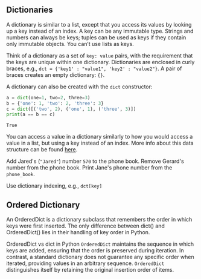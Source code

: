 ## Dictionaries

A dictionary is similar to a list, except that you access its values by looking up a 
key instead of an index. A key can be any immutable type. Strings and numbers can 
always be keys; tuples can be used as keys if they contain only immutable objects. 
You can’t use lists as keys. 

Think of a dictionary as a set of <code>key: value</code> pairs, with the requirement 
that the keys are unique within one dictionary. Dictionaries are enclosed 
in curly braces, e.g., `dct = {'key1' : "value1", 'key2' : "value2"}`. A pair of 
braces creates an empty dictionary: `{}`.  

A dictionary can also be created with the `dict` constructor:
```python
a = dict(one=1, two=2, three=3)
b = {'one': 1, 'two': 2, 'three': 3}
c = dict([('two', 2), ('one', 1), ('three', 3)])
print(a == b == c)
```
```text
True
```

You can access a value in a dictionary similarly to how you would access a value in a list,
but using a key instead of an index. More info about this data structure can be found 
<a href="https://docs.python.org/3/tutorial/datastructures.html#dictionaries">here</a>.

Add Jared's (`"Jared"`) number `570` to the phone book.
Remove Gerard's number from the phone book.
Print Jane's phone number from the `phone_book`.  

<div class='hint'>Use dictionary indexing, e.g., <code>dct[key]</code></div>

## Ordered Dictionary

An OrderedDict is a dictionary subclass that remembers the order in which keys were first inserted. The only difference between dict() and OrderedDict() lies in their handling of key order in Python.

OrderedDict vs dict in Python
`OrderedDict` maintains the sequence in which keys are added, ensuring that the order is preserved during iteration. In contrast, a standard dictionary does not guarantee any specific order when iterated, providing values in an arbitrary sequence. `OrderedDict` distinguishes itself by retaining the original insertion order of items.